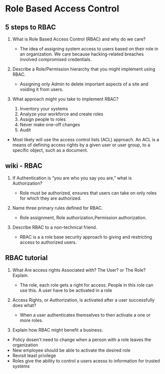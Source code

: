 # Role Based Access Control

## 5 steps to RBAC

1. What is Role Based Access Control (RBAC) and why do we care?

    - The idea of assigning system access to users based on their role in an organization. We care because hacking-related breaches involved compromised credentials.

2. Describe a Role/Permission hierarchy that you might implement using RBAC.

    - Assigning only Admin to delete important aspects of a site and voiding it from users.

3. What approach might you take to implement RBAC?

    1. Inventory your systems
    2. Analyze your workforce and create roles
    3. Assign people to roles
    4. Never make one-off changes
    5. Audit

- Most likely will use the access control lists (ACL) approach. An ACL is a means of defining access rights by a given user or user group, to a specific object, such as a document.

## wiki - RBAC

1. If Authentication is “you are who you say you are,” what is Authorization?

    - Role must be authorized, ensures that users can take on only roles for which they are authorized.

2. Name three primary rules defined for RBAC.

    - Role assignment, Role authorization,Permission authorization.

3. Describe RBAC to a non-technical friend.

    - RBAC is a a role base security approach to giving and restricting access to authorized users.

## RBAC tutorial

1. What Are access rights Associated with? The User? or The Role? Explain.

    - The role, each role gets a right for access. People in this role can use this. A user have to be activated in a role

2. Access Rights, or Authorization, is activated after a user successfully does what?

    - When a user authenticates themselves to then activate a one or more roles.

3. Explain how RBAC might benefit a business.

- Policy dosen't need to change when a person with a role leaves the organization
- New employee should be able to activate the desired role
- Revisit least privilege
- Roles give the ability to control a users acesss to information for trusted systems
